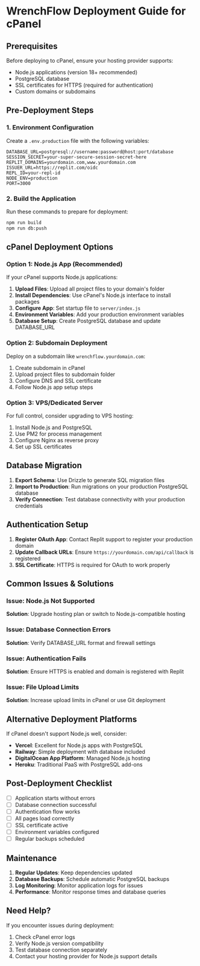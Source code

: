 # WrenchFlow Deployment Guide for cPanel

## Prerequisites

Before deploying to cPanel, ensure your hosting provider supports:
- Node.js applications (version 18+ recommended)
- PostgreSQL database
- SSL certificates for HTTPS (required for authentication)
- Custom domains or subdomains

## Pre-Deployment Steps

### 1. Environment Configuration

Create a `.env.production` file with the following variables:
```
DATABASE_URL=postgresql://username:password@host:port/database
SESSION_SECRET=your-super-secure-session-secret-here
REPLIT_DOMAINS=yourdomain.com,www.yourdomain.com
ISSUER_URL=https://replit.com/oidc
REPL_ID=your-repl-id
NODE_ENV=production
PORT=3000
```

### 2. Build the Application

Run these commands to prepare for deployment:
```bash
npm run build
npm run db:push
```

## cPanel Deployment Options

### Option 1: Node.js App (Recommended)
If your cPanel supports Node.js applications:

1. **Upload Files**: Upload all project files to your domain's folder
2. **Install Dependencies**: Use cPanel's Node.js interface to install packages
3. **Configure App**: Set startup file to `server/index.js`
4. **Environment Variables**: Add your production environment variables
5. **Database Setup**: Create PostgreSQL database and update DATABASE_URL

### Option 2: Subdomain Deployment
Deploy on a subdomain like `wrenchflow.yourdomain.com`:

1. Create subdomain in cPanel
2. Upload project files to subdomain folder
3. Configure DNS and SSL certificate
4. Follow Node.js app setup steps

### Option 3: VPS/Dedicated Server
For full control, consider upgrading to VPS hosting:

1. Install Node.js and PostgreSQL
2. Use PM2 for process management
3. Configure Nginx as reverse proxy
4. Set up SSL certificates

## Database Migration

1. **Export Schema**: Use Drizzle to generate SQL migration files
2. **Import to Production**: Run migrations on your production PostgreSQL database
3. **Verify Connection**: Test database connectivity with your production credentials

## Authentication Setup

1. **Register OAuth App**: Contact Replit support to register your production domain
2. **Update Callback URLs**: Ensure `https://yourdomain.com/api/callback` is registered
3. **SSL Certificate**: HTTPS is required for OAuth to work properly

## Common Issues & Solutions

### Issue: Node.js Not Supported
**Solution**: Upgrade hosting plan or switch to Node.js-compatible hosting

### Issue: Database Connection Errors
**Solution**: Verify DATABASE_URL format and firewall settings

### Issue: Authentication Fails
**Solution**: Ensure HTTPS is enabled and domain is registered with Replit

### Issue: File Upload Limits
**Solution**: Increase upload limits in cPanel or use Git deployment

## Alternative Deployment Platforms

If cPanel doesn't support Node.js well, consider:
- **Vercel**: Excellent for Node.js apps with PostgreSQL
- **Railway**: Simple deployment with database included
- **DigitalOcean App Platform**: Managed Node.js hosting
- **Heroku**: Traditional PaaS with PostgreSQL add-ons

## Post-Deployment Checklist

- [ ] Application starts without errors
- [ ] Database connection successful
- [ ] Authentication flow works
- [ ] All pages load correctly
- [ ] SSL certificate active
- [ ] Environment variables configured
- [ ] Regular backups scheduled

## Maintenance

1. **Regular Updates**: Keep dependencies updated
2. **Database Backups**: Schedule automatic PostgreSQL backups
3. **Log Monitoring**: Monitor application logs for issues
4. **Performance**: Monitor response times and database queries

## Need Help?

If you encounter issues during deployment:
1. Check cPanel error logs
2. Verify Node.js version compatibility
3. Test database connection separately
4. Contact your hosting provider for Node.js support details